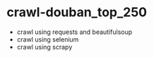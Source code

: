 # crawl-douban_top_250
* crawl using requests and beautifulsoup
* crawl using selenium
* crawl using scrapy
